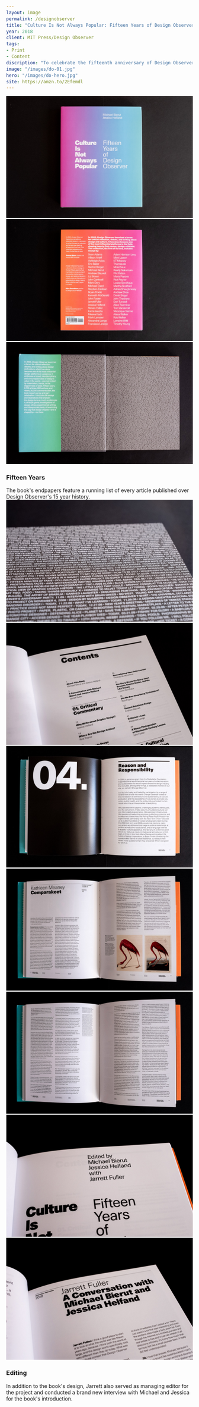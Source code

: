 ```yaml
---
layout: image
permalink: /designobserver
title: "Culture Is Not Always Popular: Fifteen Years of Design Observer"
year: 2018
client: MIT Press/Design Observer
tags:
- Print
- Content
discription: "To celebrate the fifteenth anniversary of Design Observer, we worked with Michael Bierut, Jessica Helfand, and MIT Press to design and edit a book collecting some of the site's best essays. In addition to designing and co-editing the book, Jarrett conducted an interview with Michael and Jessica that serves as the book's introduction. Culture is Not Always Popular will be available from MIT Press in November. More images coming soon."
image: "/images/do-01.jpg"
hero: "/images/do-hero.jpg"
site: https://amzn.to/2Efemdl
---
```


<div class="left"><img src="/images/do-01.jpg"></div>
<div class="right"><img src="/images/do-02.jpg"></div>

<img src="/images/do-04.jpg">
<div class="right"><h3>Fifteen Years</h3>The book's endpapers feature a running list of every article published over Design Observer's 15 year history.</div>
<section class="clear"></section>

<div class="left"><img src="/images/do-05.jpg"></div>
<div class="right"><img src="/images/do-10.jpg"></div>

<img src="/images/do-03.jpg">
<img src="/images/do-07.jpg">
<img src="/images/do-08.jpg">

<div class="left"><img src="/images/do-06.jpg"></div>
<div class="right"><img src="/images/do-09.jpg">
<h3>Editing</h3>In addition to the book's design, Jarrett also served as managing editor for the project and conducted a brand new interview with Michael and Jessica for the book's introduction.</div>


